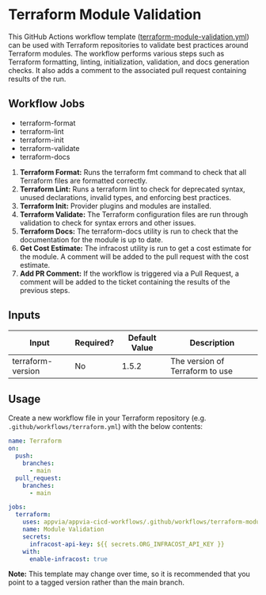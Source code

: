 # Terraform Module Validation

This GitHub Actions workflow template ([terraform-module-validation.yml](../.github/workflows/terraform-module-validation.yml)) can be used with Terraform repositories to validate best practices around Terraform modules. The workflow performs various steps such as Terraform formatting, linting, initialization, validation, and docs generation checks. It also adds a comment to the associated pull request containing results of the run.

## Workflow Jobs

- terraform-format
- terraform-lint
- terraform-init
- terraform-validate
- terraform-docs

1. **Terraform Format:** Runs the terraform fmt command to check that all Terraform files are formatted correctly.
2. **Terraform Lint:** Runs a terraform lint to check for deprecated syntax, unused declarations, invalid types, and enforcing best practices.
3. **Terraform Init:** Provider plugins and modules are installed.
4. **Terraform Validate:** The Terraform configuration files are run through validation to check for syntax errors and other issues.
5. **Terraform Docs:** The terraform-docs utility is run to check that the documentation for the module is up to date.
6. **Get Cost Estimate:** The infracost utility is run to get a cost estimate for the module. A comment will be added to the pull request with the cost estimate.
7. **Add PR Comment:** If the workflow is triggered via a Pull Request, a comment will be added to the ticket containing the results of the previous steps.

## Inputs

| Input             | Required? | Default Value | Description                     |
| ----------------- | --------- | ------------- | ------------------------------- |
| terraform-version | No        | 1.5.2         | The version of Terraform to use |

## Usage

Create a new workflow file in your Terraform repository (e.g. `.github/workflows/terraform.yml`) with the below contents:

```yml
name: Terraform
on:
  push:
    branches:
      - main
  pull_request:
    branches:
      - main

jobs:
  terraform:
    uses: appvia/appvia-cicd-workflows/.github/workflows/terraform-module-validation.yml@main
    name: Module Validation
    secrets:
      infracost-api-key: ${{ secrets.ORG_INFRACOST_API_KEY }}
    with:
      enable-infracost: true
```

**Note:** This template may change over time, so it is recommended that you point to a tagged version rather than the main branch.
